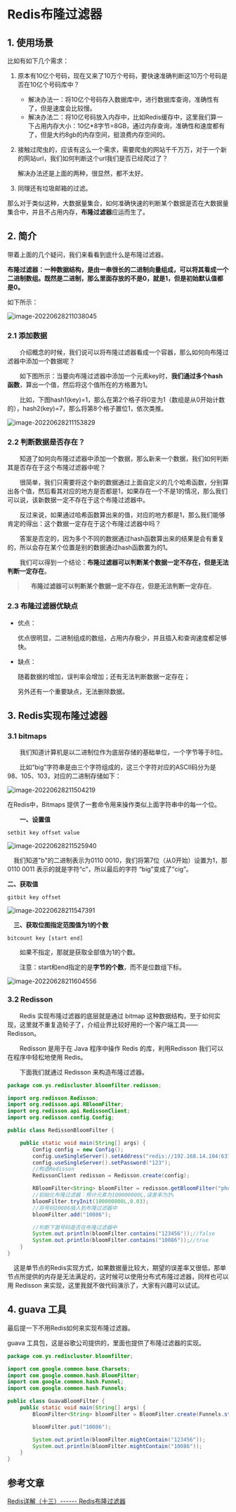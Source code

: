 # Redis布隆过滤器

## 1. 使用场景

比如有如下几个需求：

1. 原本有10亿个号码，现在又来了10万个号码，要快速准确判断这10万个号码是否在10亿个号码库中？
   - 解决办法一：将10亿个号码存入数据库中，进行数据库查询，准确性有了，但是速度会比较慢。
   - 解决办法二：将10亿号码放入内存中，比如Redis缓存中，这里我们算一下占用内存大小：10亿*8字节=8GB，通过内存查询，准确性和速度都有了，但是大约8gb的内存空间，挺浪费内存空间的。

2. 接触过爬虫的，应该有这么一个需求，需要爬虫的网站千千万万，对于一个新的网站url，我们如何判断这个url我们是否已经爬过了？

   解决办法还是上面的两种，很显然，都不太好。

3. 同理还有垃圾邮箱的过滤。

那么对于类似这种，大数据量集合，如何准确快速的判断某个数据是否在大数据量集合中，并且不占用内存，**布隆过滤器**应运而生了。

## 2. 简介

带着上面的几个疑问，我们来看看到底什么是布隆过滤器。

**布隆过滤器：一种数据结构，是由一串很长的二进制向量组成，可以将其看成一个二进制数组。既然是二进制，那么里面存放的不是0，就是1，但是初始默认值都是0。**

如下所示：

![image-20220628211038045](https://abelsun-1256449468.cos.ap-beijing.myqcloud.com/image/image-20220628211038045.png)

### 2.1 添加数据

　　介绍概念的时候，我们说可以将布隆过滤器看成一个容器，那么如何向布隆过滤器中添加一个数据呢？

　　如下图所示：当要向布隆过滤器中添加一个元素key时，**我们通过多个hash函数**，算出一个值，然后将这个值所在的方格置为1。

　　比如，下图hash1(key)=1，那么在第2个格子将0变为1（数组是从0开始计数的），hash2(key)=7，那么将第8个格子置位1，依次类推。

![image-20220628211153829](https://abelsun-1256449468.cos.ap-beijing.myqcloud.com/image/image-20220628211153829.png)

### **2.2 判断数据是否存在？**

　　知道了如何向布隆过滤器中添加一个数据，那么新来一个数据，我们如何判断其是否存在于这个布隆过滤器中呢？

　　很简单，我们只需要将这个新的数据通过上面自定义的几个哈希函数，分别算出各个值，然后看其对应的地方是否都是1，如果存在一个不是1的情况，那么我们可以说，该新数据一定不存在于这个布隆过滤器中。

　　反过来说，如果通过哈希函数算出来的值，对应的地方都是1，那么我们能够肯定的得出：这个数据一定存在于这个布隆过滤器中吗？

　　答案是否定的，因为多个不同的数据通过hash函数算出来的结果是会有重复的，所以会存在某个位置是别的数据通过hash函数置为的1。

　　我们可以得到一个结论：**布隆过滤器可以判断某个数据一定不存在，但是无法判断一定存在**。

>　**布隆过滤器可以判断某个数据一定不存在，但是无法判断一定存在**。

### 2.3 布隆过滤器优缺点 

- 优点：

  优点很明显，二进制组成的数组，占用内存极少，并且插入和查询速度都足够快。

- 缺点：

  随着数据的增加，误判率会增加；还有无法判断数据一定存在；

  另外还有一个重要缺点，无法删除数据。

## 3. Redis实现布隆过滤器

### 3.1 bitmaps

　　我们知道计算机是以二进制位作为底层存储的基础单位，一个字节等于8位。

　　比如“big”字符串是由三个字符组成的，这三个字符对应的ASCII码分为是98、105、103，对应的二进制存储如下：

![image-20220628211504219](https://abelsun-1256449468.cos.ap-beijing.myqcloud.com/image/image-20220628211504219.png)

在Redis中，Bitmaps 提供了一套命令用来操作类似上面字符串中的每一个位。

　　**一、设置值**

```
setbit key offset value
```

![image-20220628211525940](https://abelsun-1256449468.cos.ap-beijing.myqcloud.com/image/image-20220628211525940.png)

 　我们知道"b"的二进制表示为0110 0010，我们将第7位（从0开始）设置为1，那0110 0011 表示的就是字符“c”，所以最后的字符 “big”变成了“cig”。

**二、获取值**

```
gitbit key offset
```

![image-20220628211547391](https://abelsun-1256449468.cos.ap-beijing.myqcloud.com/image/image-20220628211547391.png)

　**三、获取位图指定范围值为1的个数**

```
bitcount key [start end]
```

　　如果不指定，那就是获取全部值为1的个数。

　　注意：start和end指定的是**字节的个数**，而不是位数组下标。

![image-20220628211604556](https://abelsun-1256449468.cos.ap-beijing.myqcloud.com/image/image-20220628211604556.png)

### 3.2 Redisson

　　Redis 实现布隆过滤器的底层就是通过 bitmap 这种数据结构，至于如何实现，这里就不重复造轮子了，介绍业界比较好用的一个客户端工具——Redisson。

　　Redisson 是用于在 Java 程序中操作 Redis 的库，利用Redisson 我们可以在程序中轻松地使用 Redis。

　　下面我们就通过 Redisson 来构造布隆过滤器。

```java
package com.ys.rediscluster.bloomfilter.redisson;

import org.redisson.Redisson;
import org.redisson.api.RBloomFilter;
import org.redisson.api.RedissonClient;
import org.redisson.config.Config;

public class RedissonBloomFilter {

    public static void main(String[] args) {
        Config config = new Config();
        config.useSingleServer().setAddress("redis://192.168.14.104:6379");
        config.useSingleServer().setPassword("123");
        //构造Redisson
        RedissonClient redisson = Redisson.create(config);

        RBloomFilter<String> bloomFilter = redisson.getBloomFilter("phoneList");
        //初始化布隆过滤器：预计元素为100000000L,误差率为3%
        bloomFilter.tryInit(100000000L,0.03);
        //将号码10086插入到布隆过滤器中
        bloomFilter.add("10086");

        //判断下面号码是否在布隆过滤器中
        System.out.println(bloomFilter.contains("123456"));//false
        System.out.println(bloomFilter.contains("10086"));//true
    }
}
```

　这是单节点的Redis实现方式，如果数据量比较大，期望的误差率又很低，那单节点所提供的内存是无法满足的，这时候可以使用分布式布隆过滤器，同样也可以用 Redisson 来实现，这里我就不做代码演示了，大家有兴趣可以试试。

## 4. guava 工具

最后提一下不用Redis如何来实现布隆过滤器。

guava 工具包，这是谷歌公司提供的，里面也提供了布隆过滤器的实现。

```java
package com.ys.rediscluster.bloomfilter;

import com.google.common.base.Charsets;
import com.google.common.hash.BloomFilter;
import com.google.common.hash.Funnel;
import com.google.common.hash.Funnels;

public class GuavaBloomFilter {
    public static void main(String[] args) {
        BloomFilter<String> bloomFilter = BloomFilter.create(Funnels.stringFunnel(Charsets.UTF_8),100000,0.01);

        bloomFilter.put("10086");

        System.out.println(bloomFilter.mightContain("123456"));
        System.out.println(bloomFilter.mightContain("10086"));
    }
}
```

## 参考文章

[Redis详解（十三）------ Redis布隆过滤器 ](https://www.cnblogs.com/ysocean/p/12594982.html)